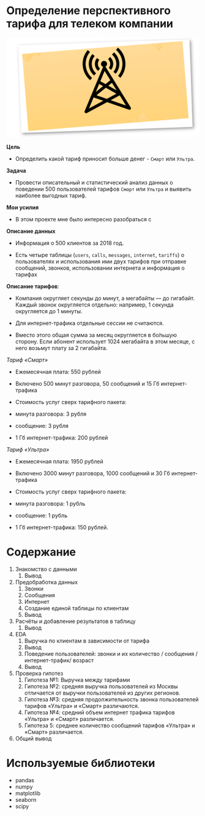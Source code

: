 # Определение перспективного тарифа для телеком компании
![](telecom.png?raw=true "Title")

**Цель**
* Определить какой тариф приносит больше денег - `Смарт` или `Ультра`.


**Задача**
* Провести описательный и статистический анализ данных о поведении 500 пользователей тарифов `Смарт` или `Ультра` и выявить наиболее выгодных тариф.

**Мои усилия**
* В этом проекте мне было интересно разобраться с 

**Описание данных**
* Информация о 500 клиентов за 2018 год. 

* Есть четыре таблицы (`users`, `calls`, `messages`, `internet`, `tariffs`) о пользователях и использования ими двух тарифов при отправке сообщений, звонков, использовании интернета и информация о тарифах

**Описание тарифов**:

* Компания округляет секунды до минут, а мегабайты — до гигабайт. Каждый звонок округляется отдельно: например, 1 секунда округляется до 1 минуты.

* Для интернет-трафика отдельные сессии не считаются. 

* Вместо этого общая сумма за месяц округляется в бо́льшую сторону. Если абонент использует 1024 мегабайта в этом месяце, с него возьмут плату за 2 гигабайта.

*Тариф «Смарт»*

* Ежемесячная плата: 550 рублей

* Включено 500 минут разговора, 50 сообщений и 15 Гб интернет-трафика

* Стоимость услуг сверх тарифного пакета:

* минута разговора: 3 рубля

* сообщение: 3 рубля

* 1 Гб интернет-трафика: 200 рублей


*Тариф «Ультра»*

* Ежемесячная плата: 1950 рублей

* Включено 3000 минут разговора, 1000 сообщений и 30 Гб интернет-трафика

* Стоимость услуг сверх тарифного пакета:

* минута разговора: 1 рубль

* сообщение: 1 рубль

* 1 Гб интернет-трафика: 150 рублей.

# Содержание
1. Знакомство с данными
    1. Вывод
2. Предобработка данных
     1. Звонки
     2. Сообщения
     3. Интернет
     4. Создание единой таблицы по клиентам
     5. Вывод    
3. Расчёты и добавление результатов в таблицу
    1. Вывод
4. EDA
    1. Выручка по клиентам в зависимости от тарифа
    2.  Вывод
    3.  Поведение пользователей: звонки и их количество / сообщения / интернет-трафик/ возраст
    4.  Вывод   
5. Проверка гипотез
    1. Гипотеза №1: Выручка между тарифами
    2. Гипотеза №2: средняя выручка пользователей из Москвы отличается от выручки пользователей из других регионов.
    3.  Гипотеза №3: средняя продолжительность звонка пользователей тарифов «Ультра» и «Смарт» различаются.
    4.  Гипотеза №4: средний объем интернет трафика тарифов «Ультра» и «Смарт» различается.
    5.  Гипотеза 5: среднее количество сообщений тарифов «Ультра» и «Смарт» различается.
6. Общий вывод  


# Используемые библиотеки
* pandas
* numpy
* matplotlib
* seaborn
* scipy
